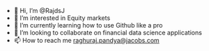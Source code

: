 - 👋 Hi, I’m @RajdsJ
- 👀 I’m interested in Equity markets
- 🌱 I’m currently learning how to use Github like a pro
- 💞️ I’m looking to collaborate on financial data science applications
- 📫 How to reach me raghuraj.pandya@jacobs.com

<!---
RajdsJ/RajdsJ is a ✨ special ✨ repository because its `README.md` (this file) appears on your GitHub profile.
You can click the Preview link to take a look at your changes.
--->
